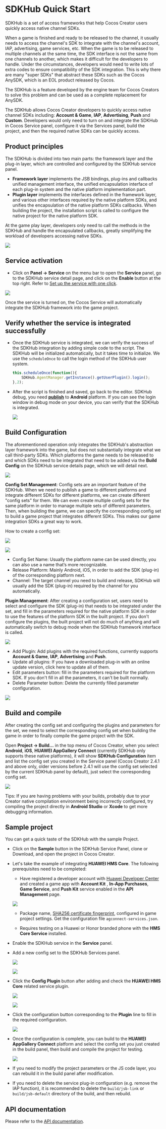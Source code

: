 # SDKHub Quick Start

SDKHub is a set of access frameworks that help Cocos Creator users quickly access native channel SDKs.

When a game is finished and ready to be released to the channel, it usually needs to access the channel's SDK to integrate with the channel's account, IAP, advertising, game services, etc. When the game is to be released to multiple channels at the same time, the SDK interface is not the same from one channels to another, which makes it difficult for the developers to handle. Under the circumstances, developers would need to write lots of extra codes to ensure compatibility of the SDK integration. This is why there are many "super SDKs" that abstract these SDKs such as the Cocos AnySDK, which is an EOL product released by Cocos. 

The SDKHub is a feature developed by the engine team for Cocos Creators to solve this problem and can be used as a complete replacement for AnySDK.

The SDKHub allows Cocos Creator developers to quickly access native channel SDKs including: **Account & Game**, **IAP**, **Advertising**, **Push** and **Custom**. Developers would only need to turn on and integrate the SDKHub in Cocos Service panel, configure it via the Services panel, build the project, and then the required native SDKs can be quickly access.


## Product principles 

The SDKHub is divided into two main parts: the framework layer and the plug-in layer, which are controlled and configured by the SDKHub service panel.

- **Framework layer** implements the JSB bindings, plug-ins and callbacks unified management interface, the unified encapsulation interface of each plug-in system and the native platform implementation part.
- **Plugin layer** implements the interfaces defined in the framework layer, and various other interfaces required by the native platform SDKs, and unifies the encapsulation of the native platform SDKs callbacks. When building the project, the installation script is called to configure the native project for the native platform SDK.

At the game play layer, developers only need to call the methods in the SDKHub and handle the encapsulated callbacks, greatly simplifying the workload of developers accessing native SDKs.

![](sdkhub/sdkhub-intro.png)


## Service activation

* Click on **Panel -> Service** on the menu bar to open the **Service** panel, go to the SDKHub service detail page, and click on the **Enable** button at the top right. Refer to [Set up the service with one click](./oneclick-provisioning.md).

![](sdkhub/sdkhub-provisioning.png)

Once the service is turned on, the Cocos Service will automatically integrate the SDKHub framework into the game project.

## Verify whether the service is integrated successfully

- Once the SDKHub service is integrated, we can verify the success of the SDKHub integration by adding simple code to the script. The SDKHub will be initialized automatically, but it takes time to initialize. We use the `scheduleOnce` to call the login method of the SDKHub user system.

    ```js
    this.scheduleOnce(function(){
        SDKHub.AgentManager.getInstance().getUserPlugin().login();
    },2);
    ```

- After the script is finished and saved, go back to the editor. SDKHub debug, you need [**publish**](./publish/publish-native.md) to **Android** platform. If you can see the login window in debug mode on your device, you can verify that the SDKHub is integrated.

    ![](sdkhub/sdkhub-debugging.jpg)
    
## Build Configuration

The aforementioned operation only integrates the SDKHub's abstraction layer framework into the game, but does not substantially integrate what we call third-party SDKs. Which platforms the game needs to be released to and which SDKs need to be integrated that need to be added via the **Build Config** on the SDKHub service details page, which we will detail next.

![](sdkhub/sdkhub-panel1.jpeg)


**Config Set Management**: Config sets are an important feature of the SDKHub. When we need to publish a game to different platforms and integrate different SDKs for different platforms, we can create different "config sets" for them. We can even create multiple config sets for the same platform in order to manage multiple sets of different parameters. Then, when building the game, we can specify the corresponding config set to build a game project that integrates different SDKs. This makes our game integration SDKs a great way to work.

How to create a config set:

![](sdkhub/sdkhub-panel2.jpeg)

![](sdkhub/sdkhub-panel5.jpg)

- Config Set Name: Usually the platform name can be used directly, you can also use a name that’s more recognizable.
- Release Platform: Mainly Android, iOS, in order to add the SDK (plug-in) of the corresponding platform next.
- Channel: The target channel you need to build and release, SDKHub will usually add the SDK (plug-in) required by the channel for you automatically.

**Plugin Management**: After creating a configuration set, users need to select and configure the SDK (plug-in) that needs to be integrated under the set, and fill in the parameters required for the native platform SDK in order to use the features of the platform SDK in the built project. If you don't configure the plugins, the built project will not do much of anything and will automatically switch to debug mode when the SDKHub framework interface is called.

![](sdkhub/sdkhub-panel3.jpeg)

- Add Plugin: Add plugins with the required functions, currently supports **Account & Game**, **IAP**, **Advertising** and **Push**.
- Update all plugins: If you have a downloaded plug-in with an online update version, click here to update all of them.
- Edit parameters button: fill in the parameters required for the platform SDK. If you don't fill in all the parameters, it can't be built normally.
- Delete Parameter button: Delete the currently filled parameter configuration.

![](sdkhub/sdkhub-panel4.png)

## Build and compile

After creating the config set and configuring the plugins and parameters for the set, we need to select the corresponding config set when building the game in order to finally compile the game project with the SDK.

Open **Project -> Build...** in the top menu of Cocos Creator, when you select **Android**, **iOS**, **HUAWEI AppGallery Connect** (currently SDKHub only supports these native platforms), it will show **SDKHub Configuration** item and list the config set you created in the Service panel (Cocos Creator 2.4.1 and above only, older versions before 2.4.1 will use the config set selected by the current SDKHub panel by default), just select the corresponding config set.

![](sdkhub/sdkhub-build1.jpg)

Tips: If you are having problems with your builds, probably due to your Creator native compilation environment being incorrectly configured, try compiling the project directly in **Android Studio** or **Xcode** to get more debugging information.


## Sample project

You can get a quick taste of the SDKHub with the sample Project.

- Click on the **Sample** button in the SDKHub Service Panel, clone or Download, and open the project in Cocos Creator.

- Let's take the example of integrating **HUAWEI HMS Core**. The following prerequisites need to be completed:

    - Have registered a developer account with [Huawei Developer Center](https://developer.huawei.com/consumer/en/console) and created a game app with **Account Kit** , **In-App Purchases**, **Game Service**, and **Push Kit** service enabled in the **API Management** page.
      
    ![](sdkhub/sdkhub-hms-config.png)
      
    - Package name, [SHA256 certificate fingerprint](https://developer.huawei.com/consumer/en/doc/development/HMS-Guides/game-preparation-v4#certificate), configured in game project settings. Get the configuration file `agconnect-services.json`.
      
    - Requires testing on a Huawei or Honor branded phone with the **HMS Core Service** installed.

- Enable the SDKHub service in the **Service** panel.

- Add a new config set to the SDKHub Services panel.

    ![](sdkhub/sdkhub-config-group1.jpeg)

    ![](sdkhub/sdkhub-config-group2.png)
    
- Click the **Config Plugin** button after adding and check the **HUAWEI HMS Core** related service plugin.

    ![](sdkhub/sdkhub-config-group3.png)
    
    ![](sdkhub/sdkhub-config-group4.jpeg)

- Click the configuration button corresponding to the **Plugin** line to fill in the required configuration.

    ![](sdkhub/sdkhub-config-group5.jpeg)
    
- Once the configuration is complete, you can build to the **HUAWEI AppGallery Connect** platform and select the config set you just created in the build panel, then build and compile the project for testing.

    ![](sdkhub/sdkhub-config-group6.jpg)

- If you need to modify the project parameters or the JS code layer, you can rebuild it in the build panel after modification.

- If you need to delete the service plug-in configuration (e.g. remove the IAP function), it is recommended to delete the `build/jsb-link` or `build/jsb-default` directory of the build, and then rebuild.

## API documentation

Please refer to the [API documentation](https://docs.cocos.com/service/api/en/modules/_sdkhub_.sdkhub.html).


